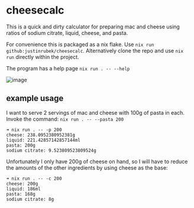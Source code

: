 # cheesecalc

This is a quick and dirty calculator for preparing mac and cheese using ratios of sodium citrate, liquid, cheese, and pasta.

For convenience this is packaged as a nix flake.
Use `nix run github:justinrubek/cheesecalc`.
Alternatively clone the repo and use `nix run` directly within the project.

The program has a help page `nix run . -- --help`

![image](https://user-images.githubusercontent.com/25621857/176759443-f9053164-cd1e-41d0-8f6e-9c5af6c0b5a4.png)


## example usage

I want to serve 2 servings of mac and cheese with 100g of pasta in each.
Invoke the command: `nix run . -- --pasta 200`
```
➜ nix run . -- -p 200
cheese: 238.0952380952381g
liquid: 221.42857142857144ml
pasta: 200g
sodium citrate: 9.523809523809524g
```

Unfortunately I only have 200g of cheese on hand, so I will have to reduce the amounts of the other ingredients by using cheese as the base:
```
➜ nix run . -- -c 200
cheese: 200g
liquid: 186ml
pasta: 168g
sodium citrate: 8g
```
